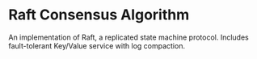 # Raft Consensus Algorithm
An implementation of Raft, a replicated state machine protocol.  Includes fault-tolerant Key/Value service with log compaction.
